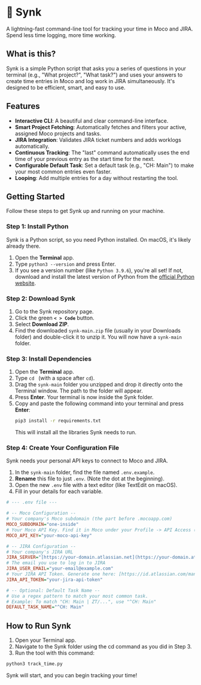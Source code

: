 # 🚀 Synk

A lightning-fast command-line tool for tracking your time in Moco and JIRA. Spend less time logging, more time working.

## What is this?

Synk is a simple Python script that asks you a series of questions in your terminal (e.g., "What project?", "What task?") and uses your answers to create time entries in Moco and log work in JIRA simultaneously. It's designed to be efficient, smart, and easy to use.

## Features

* **Interactive CLI**: A beautiful and clear command-line interface.
* **Smart Project Fetching**: Automatically fetches and filters your active, assigned Moco projects and tasks.
* **JIRA Integration**: Validates JIRA ticket numbers and adds worklogs automatically.
* **Continuous Tracking**: The "last" command automatically uses the end time of your previous entry as the start time for the next.
* **Configurable Default Task**: Set a default task (e.g., "CH: Main") to make your most common entries even faster.
* **Looping**: Add multiple entries for a day without restarting the tool.

## Getting Started

Follow these steps to get Synk up and running on your machine.

### Step 1: Install Python

Synk is a Python script, so you need Python installed. On macOS, it's likely already there.

1.  Open the **Terminal** app.
2.  Type `python3 --version` and press Enter.
3.  If you see a version number (like `Python 3.9.6`), you're all set! If not, download and install the latest version of Python from the [official Python website](https://www.python.org/downloads/).

### Step 2: Download Synk

1.  Go to the Synk repository page.
2.  Click the green **`< > Code`** button.
3.  Select **Download ZIP**.
4.  Find the downloaded `synk-main.zip` file (usually in your Downloads folder) and double-click it to unzip it. You will now have a `synk-main` folder.

### Step 3: Install Dependencies

1.  Open the **Terminal** app.
2.  Type `cd ` (with a space after `cd`).
3.  Drag the `synk-main` folder you unzipped and drop it directly onto the Terminal window. The path to the folder will appear.
4.  Press **Enter**. Your terminal is now inside the Synk folder.
5.  Copy and paste the following command into your terminal and press **Enter**:
    ```bash
    pip3 install -r requirements.txt
    ```
    This will install all the libraries Synk needs to run.

### Step 4: Create Your Configuration File

Synk needs your personal API keys to connect to Moco and JIRA.

1. In the `synk-main` folder, find the file named `.env.example`.
2. **Rename** this file to just `.env`. (Note the dot at the beginning).
3. Open the new `.env` file with a text editor (like TextEdit on macOS).
4. Fill in your details for each variable.

```ini
# --- .env file ---

# -- Moco Configuration --
# Your company's Moco subdomain (the part before .mocoapp.com)
MOCO_SUBDOMAIN="one-inside"
# Your Moco API Key. Find it in Moco under your Profile -> API Access (https://one-inside.mocoapp.com/profile/integrations)
MOCO_API_KEY="your-moco-api-key"

# -- JIRA Configuration --
# Your company's JIRA URL
JIRA_SERVER="[https://your-domain.atlassian.net](https://your-domain.atlassian.net)"
# The email you use to log in to JIRA
JIRA_USER_EMAIL="your-email@example.com"
# Your JIRA API Token. Generate one here: [https://id.atlassian.com/manage-profile/security/api-tokens](https://id.atlassian.com/manage-profile/security/api-tokens)
JIRA_API_TOKEN="your-jira-api-token"

# -- Optional: Default Task Name --
# Use a regex pattern to match your most common task.
# Example: To match "CH: Main | ZT/...", use "^CH: Main"
DEFAULT_TASK_NAME="^CH: Main"
```

## How to Run Synk

1. Open your Terminal app.
2. Navigate to the Synk folder using the cd command as you did in Step 3.
3. Run the tool with this command:
```bash
python3 track_time.py
```

Synk will start, and you can begin tracking your time!